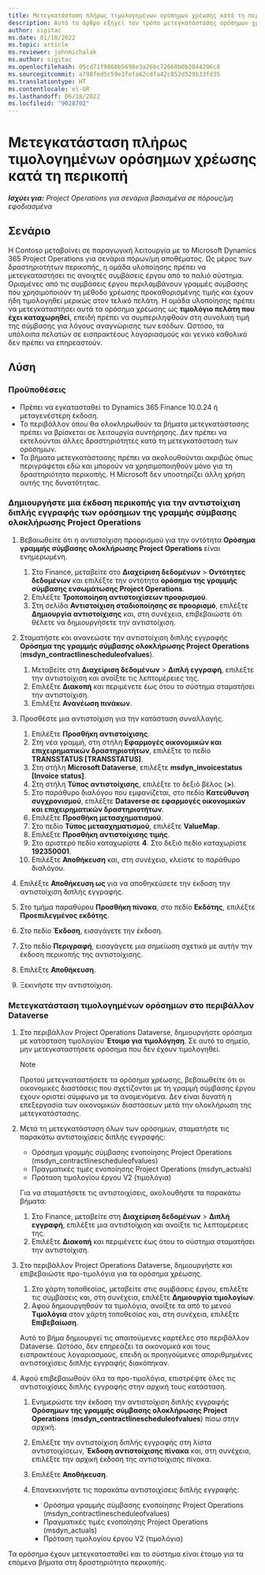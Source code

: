 ```yaml
---
title: Μετεγκατάσταση πλήρως τιμολογημένων ορόσημων χρέωσης κατά τη περικοπή
description: Αυτό το άρθρο εξηγεί τον τρόπο μετεγκατάστασης ορόσημων χρέωσης προκαθορισμένης τιμής που έχουν τιμολογηθεί στον πελάτη για ανοικτές συμβάσεις έργου πριν από την ημερομηνία έναρξης κυκλοφορίας.
author: sigitac
ms.date: 01/10/2022
ms.topic: article
ms.reviewer: johnmichalak
ms.author: sigitac
ms.openlocfilehash: 05cd71f9860b5698e3a26bc72660b0b2044206c8
ms.sourcegitcommit: a798fed5c59e3fefa62cdfa42c852d529b33fd35
ms.translationtype: HT
ms.contentlocale: el-GR
ms.lasthandoff: 06/18/2022
ms.locfileid: "9028702"
---
```

# <a name="migrate-fully-invoiced-billing-milestones-at-cutover"></a>Μετεγκατάσταση πλήρως τιμολογημένων ορόσημων χρέωσης κατά τη περικοπή

_**Ισχύει για:** Project Operations για σενάρια βασισμένα σε πόρους/μη εφοδιασμένα_

## <a name="scenario"></a>Σενάριο

Η Contoso μεταβαίνει σε παραγωγική λειτουργία με το Microsoft Dynamics 365 Project Operations για σενάρια πόρων/μη αποθέματος. Ως μέρος των δραστηριοτήτων περικοπής, η ομάδα υλοποίησης πρέπει να μετεγκαταστήσει τις ανοιχτές συμβάσεις έργου από το παλιό σύστημα. Ορισμένες από τις συμβάσεις έργου περιλαμβάνουν γραμμές σύμβασης που χρησιμοποιούν τη μέθοδο χρέωσης προκαθορισμένης τιμής και έχουν ήδη τιμολογηθεί μερικώς στον τελικό πελάτη. Η ομάδα υλοποίησης πρέπει να μετεγκαταστήσει αυτά τα ορόσημα χρέωσης ως **τιμολόγιο πελάτη που έχει καταχωρηθεί**, επειδή πρέπει να συμπεριληφθούν στη συνολική τιμή της σύμβασης για λόγους αναγνώρισης των εσόδων. Ωστόσο, τα υπόλοιπα πελατών σε εισπρακτέους λογαριασμούς και γενικό καθολικό δεν πρέπει να επηρεαστούν.

## <a name="solution"></a>Λύση

### <a name="prerequisites"></a>Προϋποθέσεις

- Πρέπει να εγκατασταθεί το Dynamics 365 Finance 10.0.24 ή μεταγενέστερη έκδοση.
- Το περιβάλλον όπου θα ολοκληρωθούν τα βήματα μετεγκατάστασης πρέπει να βρίσκεται σε λειτουργία συντήρησης. Δεν πρέπει να εκτελούνται άλλες δραστηριότητες κατά τη μετεγκατάσταση των ορόσημων.
- Τα βήματα μετεγκατάστασης πρέπει να ακολουθούνται ακριβώς όπως περιγράφεται εδώ και μπορούν να χρησιμοποιηθούν μόνο για τη δραστηριότητα περικοπής. Η Microsoft δεν υποστηρίζει άλλη χρήση αυτής της δυνατότητας.

### <a name="create-a-cutover-version-of-the-project-operations-integration-contract-line-milestones-dual-write-map"></a>Δημιουργήστε μια έκδοση περικοπής για την αντιστοίχιση διπλής εγγραφής των ορόσημων της γραμμής σύμβασης ολοκλήρωσης Project Operations 

1. Βεβαιωθείτε ότι η αντιστοίχιση προορισμού για την οντότητα **Ορόσημα γραμμής σύμβασης ολοκλήρωσης Project Operations** είναι ενημερωμένη. 

    1. Στο Finance, μεταβείτε στο **Διαχείριση δεδομένων** \> **Οντότητες δεδομένων** και επιλέξτε την οντότητα **ορόσημα της γραμμής σύμβασης ενσωμάτωσης Project Operations**. 
    2. Επιλέξτε **Τροποποίηση αντιστοιχίσεων προορισμού**. 
    3. Στη σελίδα **Αντιστοίχιση σταδιοποίησης σε προορισμό**, επιλέξτε **Δημιουργία αντιστοίχισης** και, στη συνέχεια, επιβεβαιώστε ότι θέλετε να δημιουργήσετε την αντιστοίχιση.

2. Σταματήστε και ανανεώστε την αντιστοίχιση διπλής εγγραφής **Ορόσημα της γραμμής σύμβασης ολοκλήρωσης Project Operations** (**msdyn\_contractlinescheduleofvalues**). 

    1. Μεταβείτε στη **Διαχείριση δεδομένων** \> **Διπλή εγγραφή**, επιλέξτε την αντιστοίχιση και ανοίξτε τις λεπτομέρειες της. 
    2. Επιλέξτε **Διακοπή** και περιμένετε έως ότου το σύστημα σταματήσει την αντιστοίχιση. 
    3. Επιλέξτε **Ανανέωση πινάκων**.

3. Προσθέστε μια αντιστοίχιση για την κατάσταση συναλλαγής.

    1. Επιλέξτε **Προσθήκη αντιστοίχισης**.
    2. Στη νέα γραμμή, στη στήλη **Εφαρμογές οικονομικών και επιχειρηματικών δραστηριοτήτων**, επιλέξτε το πεδίο **TRANSSTATUS \[TRANSSTATUS\]**.
    3. Στη στήλη **Microsoft Dataverse**, επιλέξτε **msdyn\_invoicestatus \[Invoice status\]**.
    4. Στη στήλη **Τύπος αντιστοίχισης**, επιλέξτε το δεξιό βέλος (**\>**).
    5. Στο παράθυρο διαλόγου που εμφανίζεται, στο πεδίο **Κατεύθυνση συγχρονισμού**, επιλέξτε **Dataverse σε εφαρμογές οικονομικών και επιχειρηματικών δραστηριοτήτων**.
    6. Επιλέξτε **Προσθήκη μετασχηματισμού**.
    7. Στο πεδίο **Τύπος μετασχηματισμού**, επιλέξτε **ValueMap**.
    8. Επιλέξτε **Προσθήκη αντιστοίχισης τιμής**.
    9. Στο αριστερό πεδίο καταχωρίστε **4**. Στο δεξιό πεδίο καταχωρίστε **192350001**. 
    10. Επιλέξτε **Αποθήκευση** και, στη συνέχεια, κλείστε το παράθυρο διαλόγου.

4. Επιλέξτε **Αποθήκευση ως** για να αποθηκεύσετε την έκδοση την αντιστοίχιση διπλής εγγραφής. 
5. Στο τμήμα παραθύρου **Προσθήκη πίνακα**, στο πεδίο **Εκδότης**, επιλέξτε **Προεπιλεγμένος εκδότης**.
6. Στο πεδίο **Έκδοση**, εισαγάγετε την έκδοση.
7. Στο πεδίο **Περιγραφή**, εισαγάγετε μια σημείωση σχετικά με αυτήν την έκδοση περικοπής της αντιστοίχισης. 
8. Επιλέξτε **Αποθήκευση**.
9. Ξεκινήστε την αντιστοίχιση.

### <a name="migrate-invoiced-milestones-to-the-dataverse-environment"></a>Μετεγκατάσταση τιμολογημένων ορόσημων στο περιβάλλον Dataverse

1. Στο περιβάλλον Project Operations Dataverse, δημιουργήστε ορόσημα με κατάσταση τιμολογίου **Έτοιμο για τιμολόγηση**. Σε αυτό το σημείο, μην μετεγκαταστήσετε ορόσημα που δεν έχουν τιμολογηθεί.

    > [!NOTE]
    > Προτού μετεγκαταστήσετε τα ορόσημα χρέωσης, βεβαιωθείτε ότι οι οικονομικές διαστάσεις που σχετίζονται με τη γραμμή σύμβασης έργου έχουν οριστεί σύμφωνα με τα αναμενόμενα. Δεν είναι δυνατή η επεξεργασία των οικονομικών διαστάσεων μετά την ολοκλήρωση της μετεγκατάστασης.

2. Μετά τη μετεγκατάσταση όλων των ορόσημων, σταματήστε τις παρακάτω αντιστοιχίσεις διπλής εγγραφής:

    - Ορόσημα γραμμής σύμβασης ενοποίησης Project Operations (msdyn\_contractlinescheduleofvalues)
    - Πραγματικές τιμές ενοποίησης Project Operations (msdyn\_actuals)
    - Πρόταση τιμολογίου έργου V2 (τιμολόγια)

    Για να σταματήσετε τις αντιστοιχίσεις, ακολουθήστε τα παρακάτω βήματα:

    1. Στο Finance, μεταβείτε στη **Διαχείριση δεδομένων** \> **Διπλή εγγραφή**, επιλέξτε μια αντιστοίχιση και ανοίξτε τις λεπτομέρειες της.
    2. Επιλέξτε **Διακοπή** και περιμένετε έως ότου το σύστημα σταματήσει την αντιστοίχιση.

3. Στο περιβάλλον Project Operations Dataverse, δημιουργήστε και επιβεβαιώστε προ-τιμολόγια για τα ορόσημα χρέωσης. 

    1. Στο χάρτη τοποθεσίας, μεταβείτε στις συμβάσεις έργου, επιλέξτε τις συμβάσεις και, στη συνέχεια, επιλέξτε **Δημιουργία τιμολογίων**.
    2. Αφού δημιουργηθούν τα τιμολόγια, ανοίξτε τα από το μενού **Τιμολόγια** στον χάρτη τοποθεσίας και, στη συνέχεια, επιλέξτε **Επιβεβαίωση**.

    Αυτό το βήμα δημιουργεί τις απαιτούμενες καρτέλες στο περιβάλλον Dataverse. Ωστόσο, δεν επηρεάζει τα οικονομικά και τους εισπρακτέους λογαριασμούς, επειδή οι προηγούμενες απαριθμημένες αντιστοιχίσεις διπλής εγγραφής διακόπηκαν.

4. Αφού επιβεβαιωθούν όλα τα προ-τιμολόγια, επιστρέψτε όλες τις αντιστοιχίσιες διπλής εγγραφής στην αρχική τους κατάσταση.

    1. Ενημερώστε την έκδοση την αντιστοίχιση διπλής εγγραφής **Ορόσημων της γραμμής σύμβασης ολοκλήρωσης Project Operations** (**msdyn\_contractlinescheduleofvalues**) πίσω στην αρχική. 
    2. Επιλέξτε την αντιστοίχιση διπλής εγγραφής στη λίστα αντιστοιχίσεων, **Έκδοση αντιστοίχισης πίνακα** και, στη συνέχεια, επιλέξτε την αρχική έκδοση της αντιστοίχισης πίνακα.
    3. Επιλέξτε **Αποθήκευση**.
    4. Επανεκκινήστε τις παρακάτω αντιστοιχίσεις διπλής εγγραφής:

        - Ορόσημα γραμμής σύμβασης ενοποίησης Project Operations (msdyn\_contractlinescheduleofvalues)
        - Πραγματικές τιμές ενοποίησης Project Operations (msdyn\_actuals)
        - Πρόταση τιμολογίου έργου V2 (τιμολόγια)

Τα ορόσημα έχουν μετεγκατασταθεί και το σύστημα είναι έτοιμο για τα επόμενα βήματα στη δραστηριότητα περικοπής.
